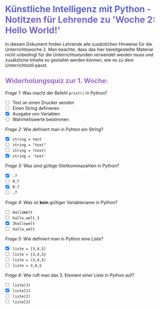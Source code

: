 # **<span style="color: #6162C5;">Künstliche Intelligenz mit Python</span>  <span style="color: #7865C6;"> - Notitzen für Lehrende zu 'Woche 2: Hello World!'</span>** 
In diesem Dokument finden Lehrende alle zusätzlichen Hinweise für die Unterrichtswoche 2. Man beachte, dass das hier bereitgestellte Material nicht unbedingt für die Unterrichtsstunden verwendet werden muss und zusätzliche Inhalte so gestaltet werden können, wie es zu dem Unterrichtsstil passt. 

## <span style="color: #9C68C8;">Widerholungsquiz zur 1. Woche:</span>

*Frage 1:* Was macht der Befehl `print()` in Python?
- [ ] Text an einen Drucker senden
- [ ] Einen String definieren
- [x] Ausgabe von Variablen
- [ ] Wahrheitswerte bestimmen

*Frage 2:* Wie definiert man in Pyhton ein String?
- [x] `string = text`
- [ ] `string = "text"`
- [ ] `string = (text)`
- [x] `string = 'text'`

*Frage 3:* Was sind gültige Gleitkommazahlen in Python?
- [x] `.7`
- [ ] `0,7`
- [x] `0.7`
- [ ] `,7`

*Frage 4:* Was ist **kein** gültiger Variablename in Python?
- [ ] `HalloWelt`
- [ ] `hallo_welt_3`
- [x] `3hallowelt`
- [ ] `hallo_welt`

*Frage 5:* Wie definiert man in Python eine Liste?
- [x] `liste = [3,4,5]`
- [ ] `liste = {3,4,5}`
- [ ] `liste = (3,4,5)`
- [ ] `liste = 3,4,5`

*Frage 6:* Wie ruft man das 3. Element einer Liste in Python auf?
- [ ] `liste(3)`
- [x] `liste[2]`
- [ ] `liste(2)`
- [ ] `liste[3]`
